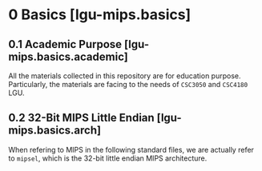 # 0 Basics [lgu-mips.basics]

## 0.1 Academic Purpose [lgu-mips.basics.academic]

All the materials collected in this repository are for education purpose. Particularly, the materials are facing to the needs of `CSC3050` and `CSC4180` LGU.

## 0.2 32-Bit MIPS Little Endian [lgu-mips.basics.arch]

When refering to MIPS in the following standard files, we are actually refer to `mipsel`, which is the 32-bit little endian MIPS architecture.

